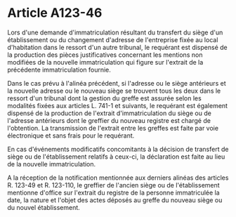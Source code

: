# Article A123-46

Lors d'une demande d'immatriculation résultant du transfert du siège d'un établissement ou du changement d'adresse de l'entreprise fixée au local d'habitation dans le ressort d'un autre tribunal, le requérant est dispensé de la production des pièces justificatives concernant les mentions non modifiées de la nouvelle immatriculation qui figure sur l'extrait de la précédente immatriculation fournie.

Dans le cas prévu à l'alinéa précédent, si l'adresse ou le siège antérieurs et la nouvelle adresse ou le nouveau siège se trouvent tous les deux dans le ressort d'un tribunal dont la gestion du greffe est assurée selon les modalités fixées aux articles L. 741-1 et suivants, le requérant est également dispensé de la production de l'extrait d'immatriculation du siège ou de l'adresse antérieurs dont le greffier du nouveau registre est chargé de l'obtention. La transmission de l'extrait entre les greffes est faite par voie électronique et sans frais pour le requérant.

En cas d'événements modificatifs concomitants à la décision de transfert de siège ou de l'établissement relatifs à ceux-ci, la déclaration est faite au lieu de la nouvelle immatriculation.

A la réception de la notification mentionnée aux derniers alinéas des articles R. 123-49 et R. 123-110, le greffier de l'ancien siège ou de l'établissement mentionne d'office sur l'extrait du registre de la personne immatriculée la date, la nature et l'objet des actes déposés au greffe du nouveau siège ou du nouvel établissement.
